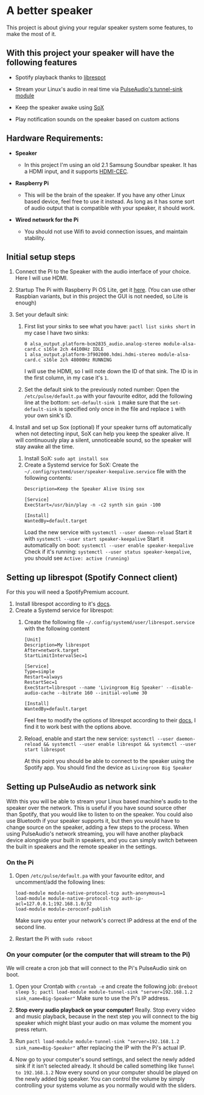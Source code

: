 
# A better speaker

  

This project is about giving your regular speaker system some features, to make the most of it.

## With this project your speaker will have the following features

- Spotify playback thanks to [librespot](https://github.com/librespot-org/librespot)

- Stream your Linux's audio in real time via [PulseAudio's tunnel-sink module](https://www.freedesktop.org/wiki/Software/PulseAudio/Documentation/User/Modules/#module-tunnel-sinksource)

- Keep the speaker awake using [SoX](https://sox.sourceforge.net/)

- Play notification sounds on the speaker based on custom actions

  

## Hardware Requirements:

-  **Speaker**

    - In this project I'm using an old 2.1 Samsung Soundbar speaker. It has a HDMI input, and it supports [HDMI-CEC](https://en.wikipedia.org/wiki/Consumer_Electronics_Control).
-  **Raspberry Pi**
   - This will be the brain of the speaker. If you have any other Linux based device, feel free to use it instead. As long as it has some sort of audio output that is compatible with your speaker, it should work.
-  **Wired network for the Pi**
   - You should not use Wifi to avoid connection issues, and maintain stability.
## Initial setup steps

1. Connect the Pi to the Speaker with the audio interface of your choice. Here I will use HDMI.

2. Startup The Pi with Raspberry Pi OS Lite, get it [here](https://www.raspberrypi.com/software/operating-systems/). (You can use other Raspbian variants, but in this project the GUI is not needed, so Lite is enough)

3. Set your default sink:
   1. First list your sinks to see what you have: `pactl list sinks short`
    in my case I have two sinks:
        ```
        0 alsa_output.platform-bcm2835_audio.analog-stereo module-alsa-card.c s16le 2ch 44100Hz IDLE
        1 alsa_output.platform-3f902000.hdmi.hdmi-stereo module-alsa-card.c s16le 2ch 48000Hz RUNNING
        ```
        I will use the HDMI, so I will note down the ID of that sink. The ID is in the first column, in my case it's `1`.
    
   2. Set the default sink to the previously noted number:
    Open the `/etc/pulse/default.pa` with your favourite editor, add the following line at the bottom: `set-default-sink 1` make sure that the `set-default-sink` is specified only once in the file and replace `1` with your own sink's ID.
4. Install and set up Sox (optional)
    If your speaker turns off automatically when not detecting input, SoX can help you keep the speaker alive. It will continuously play a silent, unnoticeable sound, so the speaker will stay awake all the time.
    1. Install SoX: `sudo apt install sox`
    2. Create a Systemd service for SoX:
      Create the `~/.config/systemd/user/speaker-keepalive.service` file with the following contents:
        ```[Unit]
        Description=Keep the Speaker Alive Using sox
        
        [Service]
        ExecStart=/usr/bin/play -n -c2 synth sin gain -100
  
        [Install]
        WantedBy=default.target
        ``` 
        Load the new service with `systemctl --user daemon-reload`
        Start it with `systemctl --user start speaker-keepalive`
        Start it automatically on boot: `systemctl --user enable speaker-keepalive`
        Check if it's running: `systemctl --user status speaker-keepalive`, you should see `Active: active (running)`
## Setting up librespot (Spotify Connect client)
For this you will need a SpotifyPremium account.
  1. Install librespot according to it's [docs](https://github.com/librespot-org/librespot#quick-start).
  2. Create a Systemd service for librespot:
      1. Create the following file `~/.config/systemd/user/librespot.service` with the following content 
          ```
          [Unit]
          Description=My librespot
          After=network.target
          StartLimitIntervalSec=1
          
          [Service]
          Type=simple
          Restart=always
          RestartSec=1
          ExecStart=librespot --name 'Livingroom Big Speaker' --disable-audio-cache --bitrate 160 --initial-volume 30
          
          [Install]
          WantedBy=default.target
            ```
          Feel free to modify the options of librespot according to their [docs](https://github.com/librespot-org/librespot/wiki/Options), I find it to work best with the options above.
          
      2. Reload, enable and start the new service: `systemctl --user daemon-reload && systemctl --user enable librespot && systemctl --user start librespot`

          At this point you should be able to connect to the speaker using the Spotify app. You should find the device as `Livingroom Big Speaker` 
## Setting up PulseAudio as network sink
With this you will be able to stream your Linux based machine's audio to the speaker over the network. This is useful if you have sound source other than Spotify, that you would like to listen to on the speaker. You could also use Bluetooth if your speaker supports it, but then you would have to change source on the speaker, adding a few steps to the process. 
When using PulseAudio's network streaming, you will have another playback device alongside your built in speakers, and you can simply switch between the built in speakers and the remote speaker in the settings. 
 ### On the Pi
  1. Open `/etc/pulse/default.pa` with your favourite editor, and uncomment/add the following lines:
        ```
        load-module module-native-protocol-tcp auth-anonymous=1
        load-module module-native-protocol-tcp auth-ip-acl=127.0.0.1;192.168.1.0/32
        load-module module-zeroconf-publish
        ```
      Make sure you enter your network's correct IP address at the end of the second line.

2. Restart the Pi with `sudo reboot` 
 ### On your computer (or the computer that will stream to the Pi)
 We will create a cron job that will connect to the Pi's PulseAudio sink on boot.
   1. Open your Crontab with `crontab -e` and create the following job: `@reboot sleep 5; pactl load-module module-tunnel-sink "server=192.168.1.2 sink_name=Big-Speaker"` 
   Make sure to use the Pi's IP address.
   
   2. **Stop every audio playback on your computer!** Really. 
   Stop every video and music playback, because in the next step you will connect to the big speaker which might blast your audio on max volume the moment you press return.
   
   3. Run `pactl load-module module-tunnel-sink "server=192.168.1.2 sink_name=Big-Speaker"` after replacing the IP with the Pi's actual IP.
   4. Now go to your computer's sound settings, and select the newly added sink if it isn't selected already. It should be called something like `Tunnel to 192.168.1.2`
Now every sound on your computer should be played on the newly added big speaker. You can control the volume by simply controlling your systems volume as you normally would with the sliders.